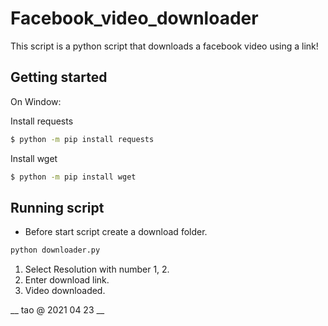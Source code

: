 # Facebook_video_downloader

This script is a python script that downloads a facebook video using a link!

## Getting started
On Window:
 
Install requests

```bash
$ python -m pip install requests
``` 
Install wget

```bash
$ python -m pip install wget
``` 
## Running script
 * Before start script create a download folder.

```bash
python downloader.py
``` 


 1. Select Resolution with number 1, 2.
 2. Enter download link.
 3. Video downloaded.
 
 __ tao @ 2021 04 23 __
